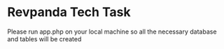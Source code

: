 # Revpanda Tech Task

Please run app.php on your local machine so all the necessary database and tables will be created
